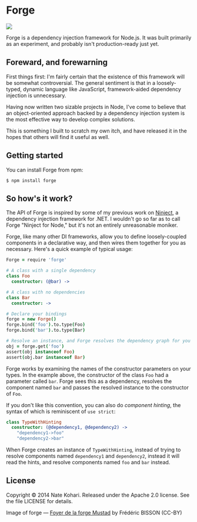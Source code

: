# Forge

![](https://farm6.staticflickr.com/5541/9936685246_21e70691f0.jpg)

Forge is a dependency injection framework for Node.js. It was built primarily as an experiment,
and probably isn't production-ready just yet.

## Foreward, and forewarning

First things first: I'm fairly certain that the existence of this framework will be somewhat
controversial. The general sentiment is that in a loosely-typed, dynamic language like JavaScript,
framework-aided dependency injection is unnecessary.

Having now written two sizable projects in Node, I've come to believe that an object-oriented
approach backed by a dependency injection system is the most effective way to develop complex
solutions.

This is something I built to scratch my own itch, and have released it in the hopes that others
will find it useful as well.

## Getting started

You can install Forge from npm:

```
$ npm install forge
```

## So how's it work?

The API of Forge is inspired by some of my previous work on [Ninject](http://ninject.org),
a dependency injection framework for .NET. I wouldn't go so far as to call Forge "Ninject for Node,"
but it's not an entirely unreasonable moniker.

Forge, like many other DI frameworks, allow you to define loosely-coupled components in a declarative
way, and then wires them together for you as necessary. Here's a quick example of typical usage:

```coffeescript
Forge = require 'forge'

# A class with a single dependency
class Foo
  constructor: (@bar) ->

# A class with no dependencies
class Bar
  constructor: ->

# Declare your bindings
forge = new Forge()
forge.bind('foo').to.type(Foo)
forge.bind('bar').to.type(Bar)

# Resolve an instance, and Forge resolves the dependency graph for you
obj = forge.get('foo')
assert(obj instanceof Foo)
assert(obj.bar instanceof Bar)
```

Forge works by examining the names of the constructor parameters on your types. In the example above,
the constructor of the class `Foo` had a parameter called `bar`. Forge sees this as a dependency,
resolves the component named `bar` and passes the resolved instance to the constructor of `Foo`.

If you don't like this convention, you can also do *component hinting*, the syntax of which is
reminiscent of `use strict`:

```coffeescript
class TypeWithHinting
  constructor: (@dependency1, @dependency2) ->
    "dependency1->foo"
    "dependency2->bar"
```

When Forge creates an instance of `TypeWithHinting`, instead of trying to resolve components named
`dependency1` and `dependency2`, instead it will read the hints, and resolve components named `foo`
and `bar` instead.

## License

Copyright &copy; 2014 Nate Kohari.
Released under the Apache 2.0 license. See the file LICENSE for details.

Image of forge &mdash; [Foyer de la forge Mustad](https://flic.kr/p/g957kq) by Frédéric BISSON (CC-BY)
